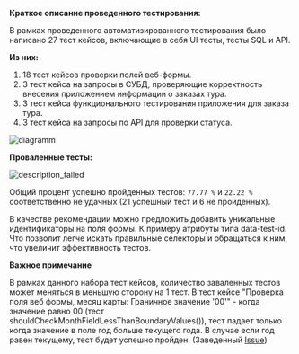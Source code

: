 **Краткое описание проведенного тестирования:**

В рамках проведенного автоматизированного тестирования было написано 27 тест кейсов, включающие в себя UI тесты, тесты SQL и API.

**Из них:**

1. 18 тест кейсов проверки полей веб-формы.
2. 3 тест кейса на запросы в СУБД, проверяющие корректность внесения приложением информации о заказах тура.
3. 3 тест кейса функционального тестирования приложения для заказа тура.
4. 3 тест кейса на запросы по API для проверки статуса.

![diagramm](https://user-images.githubusercontent.com/90593727/168990235-ac32d5f4-9901-4a1d-959b-6c98aae5992c.png)

**Проваленные тесты:**

![description_failed](https://user-images.githubusercontent.com/90593727/168990334-c6bee38f-36df-43ab-b0c4-6ee4de76764e.png)

Общий процент успешно пройденных тестов: ```77.77 %``` и ```22.22 %``` соответственно не удачных (21 успешный тест и 6 не пройденных).

В качестве рекомендации можно предложить добавить уникальные идентификаторы на поля формы.
К примеру атрибуты типа data-test-id. Что позволит легче искать правильные селекторы и обращаться к ним, что увеличит эффективность тестов.

**Важное примечание**

В рамках данного набора тест кейсов, количество заваленных тестов может меняться в меньшую сторону на 1 тест. В тест кейсе 
"Проверка поля веб формы, месяц карты: Граничное значение '00'" - когда значение равно 00 (тест shouldCheckMonthFieldLessThanBoundaryValues()), тест падает только когда значение в поле год больше текущего года. В случае если год равен текущему, тест будет успешно пройден. (Заведенный [Issue](https://github.com/shade1471/aqa-qamid-kurs/issues/3))
